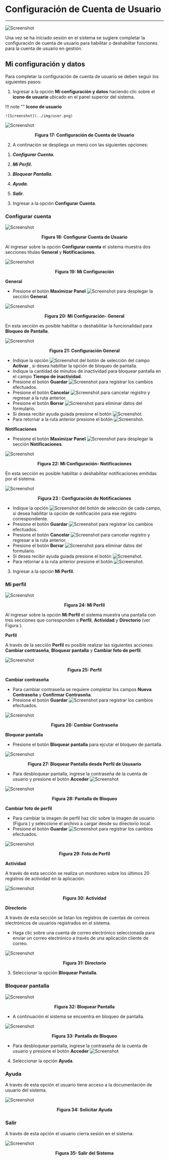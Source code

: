 # Configuración de Cuenta de Usuario  
************************************

![Screenshot](../img/logokavac.png#imagen)

Una vez se ha iniciado sesión en el sistema se sugiere completar la configuración de cuenta de usuario para habilitar o deshabiltar funciones para la cuenta de usuario en gestión.

## Mi configuración y datos 

Para completar la configuración de cuenta de usuario se deben seguir los siguientes pasos: 


1)	Ingresar a la opción **Mi configuración y datos** haciendo clic sobre el **icono de usuario** ubicado en el panel superior del sistema.

!!! note ""
	**Icono de usuario**

	![Screenshot](../img/user.png)

![Screenshot](../img/figure_20.png)<div style="text-align: center;font-weight: bold">Figura 17: Configuración de Cuenta de Usuario</div>



2)	A continación se despliega un menú con las siguientes opciones: 

1.	***Configurar Cuenta.*** 

2.	***Mi Perfil.***  

3.	***Bloquear Pantalla.*** 

4.	***Ayuda.***

5.	***Salir.***
	
3)	Ingresar a la opción **Configurar Cuenta**.


### Configurar cuenta 

![Screenshot](../img/figure_20_1.png)<div style="text-align: center;font-weight: bold">Figura 18: Configurar Cuenta de Usuario</div>


Al ingresar sobre la opción **Configurar cuenta** el sistema muestra dos secciones titulas **General** y **Notificaciones**.

![Screenshot](../img/my_setting.png)<div style="text-align: center;font-weight: bold">Figura 19: Mi Configuración</div>

**General**

- Presione el botón **Maximizar Panel** ![Screenshot](../img/arrow.png) para desplegar la sección **General**. 


![Screenshot](../img/general.png)<div style="text-align: center;font-weight: bold">Figura 20: Mi Configuración- General</div>

En esta sección es posible habilitar o deshabilitar la funcionalidad para **Bloqueo de Pantalla**.

![Screenshot](../img/figure_21.png)<div style="text-align: center;font-weight: bold">Figura 21: Configuración General</div>

- Indique la opción ![Screenshot](../img/select.png) del botón de selección del campo **Activar** , si desea habilitar la opción de bloqueo de pantalla. 
- Indique la cantidad de minutos de inactividad para bloquear pantalla en el campo **Tiempo de inactividad**.  
- Presione el botón **Guardar**  ![Screenshot](../img/save_1.png) para registrar los cambios efectuados.
- Presione el botón **Cancelar**  ![Screenshot](../img/cancel.png) para cancelar registro y regresar a la ruta anterior.
- Presione el botón **Borrar** ![Screenshot](../img/clean.png) para eliminar datos del formulario.
- Si desea recibir ayuda guiada presione el botón ![Screenshot](../img/help.png).
- Para retornar a la ruta anterior presione el botón ![Screenshot](../img/back.png).


**Notificaciones**

- Presione el botón **Maximizar Panel** ![Screenshot](../img/arrow.png) para desplegar la sección **Notificaciones**. 


![Screenshot](../img/ads.png)<div style="text-align: center;font-weight: bold">Figura 22: Mi Configuración- Notificaciones</div>

En esta sección es posible habilitar o deshabilitar notificaciones emitidas por el sistema.

![Screenshot](../img/figure_22.png)<div style="text-align: center;font-weight: bold">Figura 23
: Configuración de Notificaciones</div>

- Indique la opción ![Screenshot](../img/select.png) del botón de selección de cada campo, si desea habilitar la opción de notificación para ese registro correspondiente. 
- Presione el botón **Guardar**  ![Screenshot](../img/save_1.png) para registrar los cambios efectuados.
- Presione el botón **Cancelar**  ![Screenshot](../img/cancel.png) para cancelar registro y regresar a la ruta anterior.
- Presione el botón **Borrar** ![Screenshot](../img/clean.png) para eliminar datos del formulario.
- Si desea recibir ayuda guiada presione el botón ![Screenshot](../img/help.png).
- Para retornar a la ruta anterior presione el botón ![Screenshot](../img/back.png).

3)	Ingresar a la opción **Mi Perfil**.

### Mi perfil

![Screenshot](../img/figure_20_2.png)<div style="text-align: center;font-weight: bold">Figura 24: Mi Perfil</div>

Al ingresar sobre la opción **Mi Perfil** el sistema muestra una pantalla con tres secciones que corresponden a **Perfil**, **Actividad** y **Directorio** (ver Figura ). 


**Perfil**

A través de la sección **Perfil** es posible realizar las siguientes acciones: **Cambiar contraseña**, **Bloquear pantalla** y **Cambiar foto de perfil**.

![Screenshot](../img/profile_1_1.png)<div style="text-align: center;font-weight: bold">Figura 25: Perfil</div>

**Cambiar contraseña**

-	Para cambiar contraseña se requiere completar los campos **Nueva Contraseña** y **Confirmar Contraseña**.
- 	Presione el botón **Guardar**  ![Screenshot](../img/save_1.png) para registrar los cambios efectuados.

![Screenshot](../img/password_3.png)<div style="text-align: center;font-weight: bold">Figura 26: Cambiar Contraseña</div>

**Bloquear pantalla**

-	Presione el botón **Bloquear pantalla** para ejcutar el bloqueo de pantalla. 

![Screenshot](../img/profile_1_2.png)<div style="text-align: center;font-weight: bold">Figura 27: Bloquear Pantalla desde Perfil de Ususario</div>

-	Para desbloquear pantalla, ingrese la contraseña de la cuenta de usuario y presione el botón **Acceder** ![Screenshot](../img/arrow-right.png)

![Screenshot](../img/block_screen.png)<div style="text-align: center;font-weight: bold">Figura 28: Pantalla de Bloqueo </div> 

**Cambiar foto de perfil**

-	Para cambiar la imagen de perfil haz clic sobre la imagen de usuario (Figura ) y seleccione el archivo a cargar desde su directorio local.  
- 	Presione el botón **Guardar**  ![Screenshot](../img/save_1.png) para registrar los cambios efectuados.  

![Screenshot](../img/profile_1_3.png)<div style="text-align: center;font-weight: bold">Figura 29: Foto de Perfil </div>



**Actividad**

A través de esta sección se realiza un monitoreo sobre los últimos 20 registros de actividad en la aplicación.  

![Screenshot](../img/profile_2.png)<div style="text-align: center;font-weight: bold">Figura 30: Actividad</div>


**Directorio** 

A través de esta sección se listan los registros de cuentas de correos electrónicos de usuarios registrados en el sistema. 

-	Haga clic sobre una cuenta de correo electrónico seleccionada para enviar un correo electrónico a través de una aplicación cliente de correo. 

![Screenshot](../img/profile_3.png)<div style="text-align: center;font-weight: bold">Figura 31: Directorio</div>


3)	Seleccionar la opción **Bloquear Pantalla**.

### Bloquear pantalla 

![Screenshot](../img/figure_20_3.png)<div style="text-align: center;font-weight: bold">Figura 32: Bloquear Pantalla</div> 

- A continuación el sistema se encuentra en bloqueo de pantalla. 

![Screenshot](../img/block_screen.png)<div style="text-align: center;font-weight: bold">Figura 33: Pantalla de Bloqueo </div> 

- Para desbloquear pantalla, ingrese la contraseña de la cuenta de usuario y presione el botón **Acceder** ![Screenshot](../img/arrow-right.png)


4)	Seleccionar la opción **Ayuda**.

### Ayuda

A través de esta opción el usuario tiene acceso a la documentación de usuario del sistema. 

![Screenshot](../img/figure_20_4.png)<div style="text-align: center;font-weight: bold">Figura 34: Solicitar Ayuda</div>


### Salir

A través de esta opción el usuario cierra sesión en el sistema. 

![Screenshot](../img/figure_20_5.png)<div style="text-align: center;font-weight: bold">Figura 35: Salir del Sistema</div>


